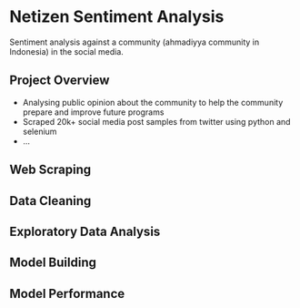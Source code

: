 # Netizen Sentiment Analysis
Sentiment analysis against a community (ahmadiyya community in Indonesia) in the social media.

## Project Overview
+ Analysing public opinion about the community to help the community prepare and improve future programs
+ Scraped 20k+ social media post samples from twitter using python and selenium
+ ...

## Web Scraping

## Data Cleaning

## Exploratory Data Analysis

## Model Building

## Model Performance
